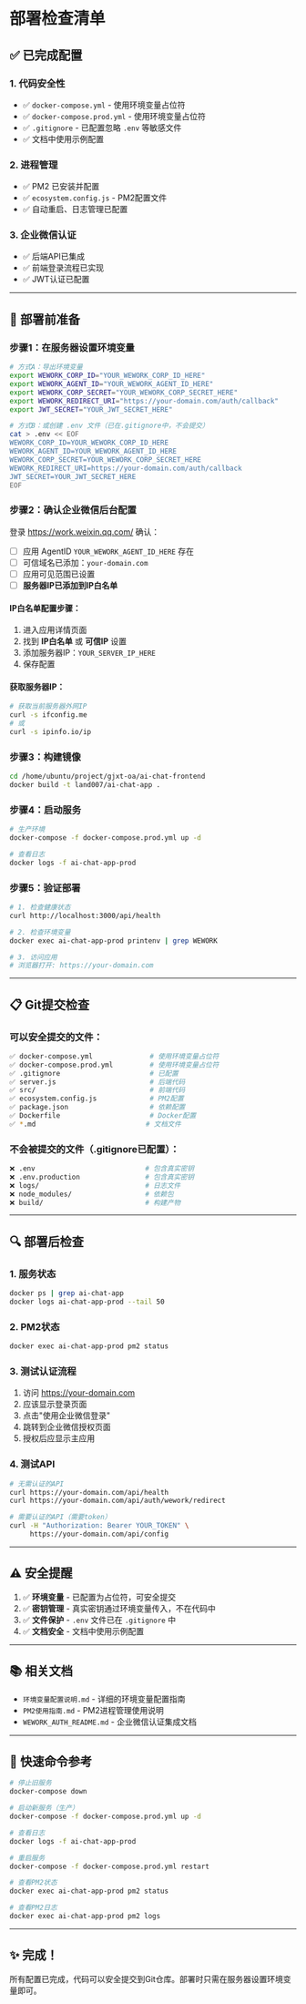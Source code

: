 # 部署检查清单

## ✅ 已完成配置

### 1. 代码安全性
- ✅ `docker-compose.yml` - 使用环境变量占位符
- ✅ `docker-compose.prod.yml` - 使用环境变量占位符  
- ✅ `.gitignore` - 已配置忽略 `.env` 等敏感文件
- ✅ 文档中使用示例配置

### 2. 进程管理
- ✅ PM2 已安装并配置
- ✅ `ecosystem.config.js` - PM2配置文件
- ✅ 自动重启、日志管理已配置

### 3. 企业微信认证
- ✅ 后端API已集成
- ✅ 前端登录流程已实现
- ✅ JWT认证已配置

---

## 🚀 部署前准备

### 步骤1：在服务器设置环境变量

```bash
# 方式A：导出环境变量
export WEWORK_CORP_ID="YOUR_WEWORK_CORP_ID_HERE"
export WEWORK_AGENT_ID="YOUR_WEWORK_AGENT_ID_HERE"
export WEWORK_CORP_SECRET="YOUR_WEWORK_CORP_SECRET_HERE"
export WEWORK_REDIRECT_URI="https://your-domain.com/auth/callback"
export JWT_SECRET="YOUR_JWT_SECRET_HERE"

# 方式B：或创建 .env 文件（已在.gitignore中，不会提交）
cat > .env << EOF
WEWORK_CORP_ID=YOUR_WEWORK_CORP_ID_HERE
WEWORK_AGENT_ID=YOUR_WEWORK_AGENT_ID_HERE
WEWORK_CORP_SECRET=YOUR_WEWORK_CORP_SECRET_HERE
WEWORK_REDIRECT_URI=https://your-domain.com/auth/callback
JWT_SECRET=YOUR_JWT_SECRET_HERE
EOF
```

### 步骤2：确认企业微信后台配置

登录 https://work.weixin.qq.com/ 确认：

- [ ] 应用 AgentID `YOUR_WEWORK_AGENT_ID_HERE` 存在
- [ ] 可信域名已添加：`your-domain.com`
- [ ] 应用可见范围已设置
- [ ] **服务器IP已添加到IP白名单**

#### IP白名单配置步骤：
1. 进入应用详情页面
2. 找到 **IP白名单** 或 **可信IP** 设置
3. 添加服务器IP：`YOUR_SERVER_IP_HERE`
4. 保存配置

#### 获取服务器IP：
```bash
# 获取当前服务器外网IP
curl -s ifconfig.me
# 或
curl -s ipinfo.io/ip
```

### 步骤3：构建镜像

```bash
cd /home/ubuntu/project/gjxt-oa/ai-chat-frontend
docker build -t land007/ai-chat-app .
```

### 步骤4：启动服务

```bash
# 生产环境
docker-compose -f docker-compose.prod.yml up -d

# 查看日志
docker logs -f ai-chat-app-prod
```

### 步骤5：验证部署

```bash
# 1. 检查健康状态
curl http://localhost:3000/api/health

# 2. 检查环境变量
docker exec ai-chat-app-prod printenv | grep WEWORK

# 3. 访问应用
# 浏览器打开: https://your-domain.com
```

---

## 📋 Git提交检查

### 可以安全提交的文件：
```bash
✅ docker-compose.yml              # 使用环境变量占位符
✅ docker-compose.prod.yml         # 使用环境变量占位符
✅ .gitignore                      # 已配置
✅ server.js                       # 后端代码
✅ src/                            # 前端代码
✅ ecosystem.config.js             # PM2配置
✅ package.json                    # 依赖配置
✅ Dockerfile                      # Docker配置
✅ *.md                           # 文档文件
```

### 不会被提交的文件（.gitignore已配置）：
```bash
❌ .env                           # 包含真实密钥
❌ .env.production                # 包含真实密钥
❌ logs/                          # 日志文件
❌ node_modules/                  # 依赖包
❌ build/                         # 构建产物
```

---

## 🔍 部署后检查

### 1. 服务状态
```bash
docker ps | grep ai-chat-app
docker logs ai-chat-app-prod --tail 50
```

### 2. PM2状态
```bash
docker exec ai-chat-app-prod pm2 status
```

### 3. 测试认证流程
1. 访问 https://your-domain.com
2. 应该显示登录页面
3. 点击"使用企业微信登录"
4. 跳转到企业微信授权页面
5. 授权后应显示主应用

### 4. 测试API
```bash
# 无需认证的API
curl https://your-domain.com/api/health
curl https://your-domain.com/api/auth/wework/redirect

# 需要认证的API（需要token）
curl -H "Authorization: Bearer YOUR_TOKEN" \
     https://your-domain.com/api/config
```

---

## ⚠️ 安全提醒

1. ✅ **环境变量** - 已配置为占位符，可安全提交
2. ✅ **密钥管理** - 真实密钥通过环境变量传入，不在代码中
3. ✅ **文件保护** - `.env` 文件已在 `.gitignore` 中
4. ✅ **文档安全** - 文档中使用示例配置

---

## 📚 相关文档

- `环境变量配置说明.md` - 详细的环境变量配置指南
- `PM2使用指南.md` - PM2进程管理使用说明
- `WEWORK_AUTH_README.md` - 企业微信认证集成文档

---

## 🎯 快速命令参考

```bash
# 停止旧服务
docker-compose down

# 启动新服务（生产）
docker-compose -f docker-compose.prod.yml up -d

# 查看日志
docker logs -f ai-chat-app-prod

# 重启服务
docker-compose -f docker-compose.prod.yml restart

# 查看PM2状态
docker exec ai-chat-app-prod pm2 status

# 查看PM2日志
docker exec ai-chat-app-prod pm2 logs
```

---

## ✨ 完成！

所有配置已完成，代码可以安全提交到Git仓库。部署时只需在服务器设置环境变量即可。

